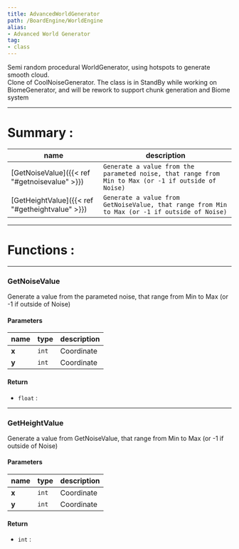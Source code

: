 ```yaml
---
title: AdvancedWorldGenerator
path: /BoardEngine/WorldEngine
alias: 
- Advanced World Generator
tag: 
- class
---
```

Semi random procedural WorldGenerator, using hotspots to generate smooth cloud.  
Clone of CoolNoiseGenerator. The class is in StandBy while working on BiomeGenerator, and will be
rework to support chunk generation and Biome system  

---
# Summary :
name|description
----|----
[GetNoiseValue]({{< ref "#getnoisevalue" >}}) | `Generate a value from the parameted noise, that range from Min to Max (or -1 if outside of Noise)`
[GetHeightValue]({{< ref "#getheightvalue" >}}) | `Generate a value from GetNoiseValue, that range from Min to Max (or -1 if outside of Noise)`

---
# Functions :

---
### GetNoiseValue
Generate a value from the parameted noise, that range from Min to Max (or -1 if outside of Noise)

#### Parameters
name|type|description
-----|-----|-----
**x**|`int`|Coordinate
**y**|`int`|Coordinate

#### Return
- `float` : 

---
### GetHeightValue
Generate a value from GetNoiseValue, that range from Min to Max (or -1 if outside of Noise)

#### Parameters
name|type|description
-----|-----|-----
**x**|`int`|Coordinate
**y**|`int`|Coordinate

#### Return
- `int` : 
